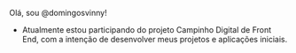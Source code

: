 Olá, sou @domingosvinny!
 
- Atualmente estou participando do projeto Campinho Digital de Front End, com a intenção de desenvolver meus projetos e aplicações iniciais.

<!---
domingosvinny/domingosvinny is a ✨ special ✨ repository because its `README.md` (this file) appears on your GitHub profile.
You can click the Preview link to take a look at your changes.
--->
